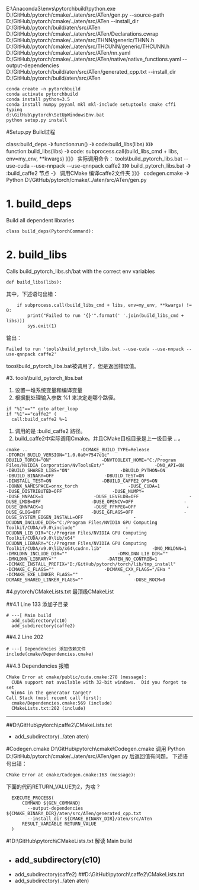E:\Anaconda3\envs\pytorchbuild\python.exe D:/GitHub/pytorch/cmake/../aten/src/ATen/gen.py --source-path D:/GitHub/pytorch/cmake/../aten/src/ATen --install_dir D:/GitHub/pytorch/build/aten/src/ATen D:/GitHub/pytorch/cmake/../aten/src/ATen/Declarations.cwrap D:/GitHub/pytorch/cmake/../aten/src/THNN/generic/THNN.h D:/GitHub/pytorch/cmake/../aten/src/THCUNN/generic/THCUNN.h D:/GitHub/pytorch/cmake/../aten/src/ATen/nn.yaml D:/GitHub/pytorch/cmake/../aten/src/ATen/native/native_functions.yaml --output-dependencies D:/GitHub/pytorch/build/aten/src/ATen/generated_cpp.txt --install_dir D:/GitHub/pytorch/build/aten/src/ATen

```
conda create -n pytorchbuild
conda activate pytorchbuild
conda install python=3.5
conda install numpy pyyaml mkl mkl-include setuptools cmake cffi typing
d:\GitHub\pytorch\SetUpWindowsEnv.bat
python setup.py install
```

#Setup.py Build过程

class:build_deps -》 function:run() -》 code:build_libs(libs)  》》》
function:build_libs(libs) -》 code: subprocess.call(build_libs_cmd + libs, env=my_env, **kwargs) 》》》
实际调用命令： tools\build_pytorch_libs.bat --use-cuda --use-nnpack --use-qnnpack caffe2 》》》
build_pytorch_libs.bat -》 :build_caffe2 节点 -》 调用CMake 编译caffe2文件夹 》》》
codegen.cmake -》 Python D:/GitHub/pytorch/cmake/../aten/src/ATen/gen.py

# 1. build_deps
 Build all dependent libraries
```
class build_deps(PytorchCommand):
```
# 2. build_libs
Calls build_pytorch_libs.sh/bat with the correct env variables
```
def build_libs(libs):
```
其中，下述语句出错：
```
    if subprocess.call(build_libs_cmd + libs, env=my_env, **kwargs) != 0:
        print("Failed to run '{}'".format(' '.join(build_libs_cmd + libs)))
        sys.exit(1)
```
输出：
```
Failed to run 'tools\build_pytorch_libs.bat --use-cuda --use-nnpack --use-qnnpack caffe2'
```

toos\build_pytorch_libs.bat被调用了，但是返回错误值。

#3. tools\build_pytorch_libs.bat

1. 设置一堆系统变量和编译变量
1. 根据批处理输入参数 %1 来决定走哪个路径。
```
if "%1"=="" goto after_loop
if "%1"=="caffe2" (
  call:build_caffe2 %~1
```
1. 调用的是 :build_caffe2 路径。
1. build_caffe2中实际调用Cmake。并且CMake目标目录是上一级目录 .. 。
```
cmake ..                    -DCMAKE_BUILD_TYPE=Release                   -DTORCH_BUILD_VERSION="1.0.0a0+7547e1c"                   -DBUILD_TORCH="ON"                   -DNVTOOLEXT_HOME="C:/Program Files/NVIDIA Corporation/NvToolsExt/"                   -DNO_API=ON                   -DBUILD_SHARED_LIBS="ON"                   -DBUILD_PYTHON=ON                   -DBUILD_BINARY=OFF                   -DBUILD_TEST=ON                   -DINSTALL_TEST=ON                   -DBUILD_CAFFE2_OPS=ON                   -DONNX_NAMESPACE=onnx_torch                   -DUSE_CUDA=1                   -DUSE_DISTRIBUTED=OFF                   -DUSE_NUMPY=                   -DUSE_NNPACK=1                   -DUSE_LEVELDB=OFF                   -DUSE_LMDB=OFF                   -DUSE_OPENCV=OFF                   -DUSE_QNNPACK=1                   -DUSE_FFMPEG=OFF                   -DUSE_GLOG=OFF                   -DUSE_GFLAGS=OFF                   -DUSE_SYSTEM_EIGEN_INSTALL=OFF                   -DCUDNN_INCLUDE_DIR="C:/Program Files/NVIDIA GPU Computing Toolkit/CUDA/v9.0\include"                   -DCUDNN_LIB_DIR="C:/Program Files/NVIDIA GPU Computing Toolkit/CUDA/v9.0\lib/x64"                   -DCUDNN_LIBRARY="C:/Program Files/NVIDIA GPU Computing Toolkit/CUDA/v9.0\lib/x64\cudnn.lib"                   -DNO_MKLDNN=1                   -DMKLDNN_INCLUDE_DIR=""                   -DMKLDNN_LIB_DIR=""                   -DMKLDNN_LIBRARY=""                   -DATEN_NO_CONTRIB=1                   -DCMAKE_INSTALL_PREFIX="D:/GitHub/pytorch/torch/lib/tmp_install"                   -DCMAKE_C_FLAGS=""                   -DCMAKE_CXX_FLAGS="/EHa "                   -DCMAKE_EXE_LINKER_FLAGS=""                   -DCMAKE_SHARED_LINKER_FLAGS=""                   -DUSE_ROCM=0 
```
#4.pytorch/CMakeLists.txt
最顶级CMakeList

##4.1 Line 133 添加子目录

```
# ---[ Main build
  add_subdirectory(c10)
  add_subdirectory(caffe2)
```
##4.2 Line 202

```
# ---[ Dependencies 添加依赖文件
include(cmake/Dependencies.cmake)
```

##4.3 Dependencies 报错
```
CMake Error at cmake/public/cuda.cmake:278 (message):
  CUDA support not available with 32-bit windows.  Did you forget to set
  Win64 in the generator target?
Call Stack (most recent call first):
  cmake/Dependencies.cmake:569 (include)
  CMakeLists.txt:202 (include)
```


-------

##D:\GitHub\pytorch\caffe2\CMakeLists.txt
-   add_subdirectory(../aten aten)
 



#Codegen.cmake
D:\GitHub\pytorch\cmake\Codegen.cmake 调用 Python D:/GitHub/pytorch/cmake/../aten/src/ATen/gen.py 后返回值有问题。
下述语句出错：
```
CMake Error at cmake/Codegen.cmake:163 (message):
```
下面的代码RETURN_VALUE为2，为啥？
```
  EXECUTE_PROCESS(
      COMMAND ${GEN_COMMAND}
        --output-dependencies ${CMAKE_BINARY_DIR}/aten/src/ATen/generated_cpp.txt
        --install_dir ${CMAKE_BINARY_DIR}/aten/src/ATen
      RESULT_VARIABLE RETURN_VALUE
  )
```
#1D:\GitHub\pytorch\CMakeLists.txt 解读
 Main build
- add_subdirectory(c10)
    - 
- add_subdirectory(caffe2)
##D:\GitHub\pytorch\caffe2\CMakeLists.txt
-   add_subdirectory(../aten aten)
